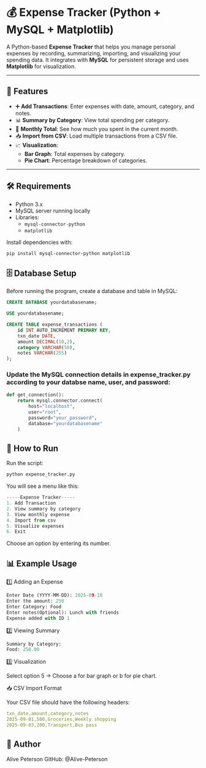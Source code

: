 # 💰 Expense Tracker (Python + MySQL + Matplotlib)

A Python-based **Expense Tracker** that helps you manage personal expenses by recording, summarizing, importing, and visualizing your spending data. It integrates with **MySQL** for persistent storage and uses **Matplotlib** for visualization.

---

## 📌 Features

- ➕ **Add Transactions**: Enter expenses with date, amount, category, and notes.  
- 📊 **Summary by Category**: View total spending per category.  
- 📅 **Monthly Total**: See how much you spent in the current month.  
- 📥 **Import from CSV**: Load multiple transactions from a CSV file.  
- 📈 **Visualization**:  
  - **Bar Graph**: Total expenses by category.  
  - **Pie Chart**: Percentage breakdown of categories.  

---

## 🛠 Requirements

- Python 3.x  
- MySQL server running locally  
- Libraries:  
  - `mysql-connector-python`  
  - `matplotlib`  

Install dependencies with:
```bash
pip install mysql-connector-python matplotlib
```

## 🗄️ Database Setup

Before running the program, create a database and table in MySQL:

```sql
CREATE DATABASE yourdatabasename;

USE yourdatabasename;

CREATE TABLE expense_transactions (
    id INT AUTO_INCREMENT PRIMARY KEY,
    txn_date DATE,
    amount DECIMAL(10,2),
    category VARCHAR(50),
    notes VARCHAR(255)
);
```
### Update the MySQL connection details in expense_tracker.py according to your databse name, user, and password:
```python
def get_connection():
    return mysql.connector.connect(
        host="localhost",
        user="root",
        password="your_password",
        database="yourdatabasename"
    )
```

## 🚀 How to Run

Run the script:
```python
python expense_tracker.py
```

You will see a menu like this:
```python
-----Expense Tracker-----
1. Add Transaction
2. View summary by category
3. View monthly expense
4. Import from csv
5. Visualize expenses
6. Exit
```
Choose an option by entering its number.

## 📊 Example Usage

1️⃣ Adding an Expense
```python
Enter Date (YYYY-MM-DD): 2025-09-10
Enter the amount: 250
Enter Category: Food
Enter notes(Optional): Lunch with friends
Expense added with ID 1
```
2️⃣ Viewing Summary
```python
Summary by Category:
Food: 250.00
```
3️⃣ Visualization

Select option 5 → Choose a for bar graph or b for pie chart.

📥 CSV Import Format

Your CSV file should have the following headers:
```yaml
txn_date,amount,category,notes
2025-09-01,500,Groceries,Weekly shopping
2025-09-03,200,Transport,Bus pass
```
## 👤 Author

Alive Peterson
GitHub: @Alive-Peterson

